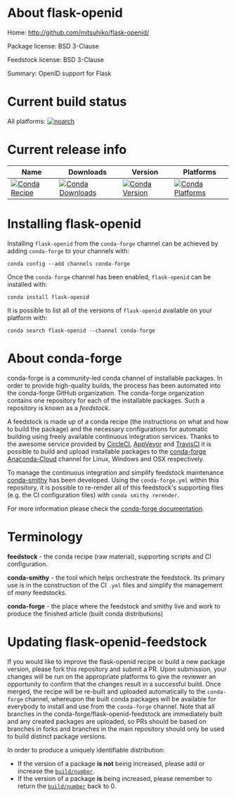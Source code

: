 About flask-openid
==================

Home: http://github.com/mitsuhiko/flask-openid/

Package license: BSD 3-Clause

Feedstock license: BSD 3-Clause

Summary: OpenID support for Flask



Current build status
====================

All platforms:
[![noarch](https://img.shields.io/circleci/project/github/conda-forge/flask-openid-feedstock/master.svg?label=noarch)](https://circleci.com/gh/conda-forge/flask-openid-feedstock)

Current release info
====================

| Name | Downloads | Version | Platforms |
| --- | --- | --- | --- |
| [![Conda Recipe](https://img.shields.io/badge/recipe-flask--openid-green.svg)](https://anaconda.org/conda-forge/flask-openid) | [![Conda Downloads](https://img.shields.io/conda/dn/conda-forge/flask-openid.svg)](https://anaconda.org/conda-forge/flask-openid) | [![Conda Version](https://img.shields.io/conda/vn/conda-forge/flask-openid.svg)](https://anaconda.org/conda-forge/flask-openid) | [![Conda Platforms](https://img.shields.io/conda/pn/conda-forge/flask-openid.svg)](https://anaconda.org/conda-forge/flask-openid) |

Installing flask-openid
=======================

Installing `flask-openid` from the `conda-forge` channel can be achieved by adding `conda-forge` to your channels with:

```
conda config --add channels conda-forge
```

Once the `conda-forge` channel has been enabled, `flask-openid` can be installed with:

```
conda install flask-openid
```

It is possible to list all of the versions of `flask-openid` available on your platform with:

```
conda search flask-openid --channel conda-forge
```


About conda-forge
=================

conda-forge is a community-led conda channel of installable packages.
In order to provide high-quality builds, the process has been automated into the
conda-forge GitHub organization. The conda-forge organization contains one repository
for each of the installable packages. Such a repository is known as a *feedstock*.

A feedstock is made up of a conda recipe (the instructions on what and how to build
the package) and the necessary configurations for automatic building using freely
available continuous integration services. Thanks to the awesome service provided by
[CircleCI](https://circleci.com/), [AppVeyor](https://www.appveyor.com/)
and [TravisCI](https://travis-ci.org/) it is possible to build and upload installable
packages to the [conda-forge](https://anaconda.org/conda-forge)
[Anaconda-Cloud](https://anaconda.org/) channel for Linux, Windows and OSX respectively.

To manage the continuous integration and simplify feedstock maintenance
[conda-smithy](https://github.com/conda-forge/conda-smithy) has been developed.
Using the ``conda-forge.yml`` within this repository, it is possible to re-render all of
this feedstock's supporting files (e.g. the CI configuration files) with ``conda smithy rerender``.

For more information please check the [conda-forge documentation](https://conda-forge.org/docs/).

Terminology
===========

**feedstock** - the conda recipe (raw material), supporting scripts and CI configuration.

**conda-smithy** - the tool which helps orchestrate the feedstock.
                   Its primary use is in the construction of the CI ``.yml`` files
                   and simplify the management of *many* feedstocks.

**conda-forge** - the place where the feedstock and smithy live and work to
                  produce the finished article (built conda distributions)


Updating flask-openid-feedstock
===============================

If you would like to improve the flask-openid recipe or build a new
package version, please fork this repository and submit a PR. Upon submission,
your changes will be run on the appropriate platforms to give the reviewer an
opportunity to confirm that the changes result in a successful build. Once
merged, the recipe will be re-built and uploaded automatically to the
`conda-forge` channel, whereupon the built conda packages will be available for
everybody to install and use from the `conda-forge` channel.
Note that all branches in the conda-forge/flask-openid-feedstock are
immediately built and any created packages are uploaded, so PRs should be based
on branches in forks and branches in the main repository should only be used to
build distinct package versions.

In order to produce a uniquely identifiable distribution:
 * If the version of a package **is not** being increased, please add or increase
   the [``build/number``](https://conda.io/docs/user-guide/tasks/build-packages/define-metadata.html#build-number-and-string).
 * If the version of a package **is** being increased, please remember to return
   the [``build/number``](https://conda.io/docs/user-guide/tasks/build-packages/define-metadata.html#build-number-and-string)
   back to 0.
